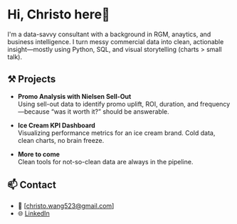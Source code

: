 # Hi, Christo here👋

I'm a data-savvy consultant with a background in RGM, anaytics, and business intelligence. I turn messy commercial data into clean, actionable insight—mostly using Python, SQL, and visual storytelling (charts > small talk).

## ⚒️ Projects
- **Promo Analysis with Nielsen Sell-Out**  
  Using sell-out data to identify promo uplift, ROI, duration, and frequency—because “was it worth it?” should be answerable.
  
- **Ice Cream KPI Dashboard**  
  Visualizing performance metrics for an ice cream brand. Cold data, clean charts, no brain freeze.
  
- **More to come**  
  Clean tools for not-so-clean data are always in the pipeline.

## 📫 Contact

- 📧 [christo.wang523@gmail.com]
- 🌐 [LinkedIn](https://linkedin.com/in/christo-wang)
